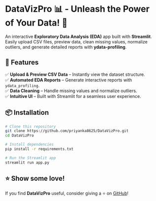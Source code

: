 # DataVizPro 📊 - Unleash the Power of Your Data! 🚀

An interactive **Exploratory Data Analysis (EDA)** app built with **Streamlit**.  
Easily upload CSV files, preview data, clean missing values, normalize outliers, and generate detailed reports with **ydata-profiling**.  

## 🚀 Features  

✅ **Upload & Preview CSV Data** – Instantly view the dataset structure.  
✅ **Automated EDA Reports** – Generate interactive reports with `ydata_profiling`.  
✅ **Data Cleaning** – Handle missing values and normalize outliers.  
✅ **Intuitive UI** – Built with Streamlit for a seamless user experience.  

## 📦 Installation  

```bash
# Clone this repository
git clone https://github.com/priyanka8625/DataVizPro.git
cd DataVizPro

# Install dependencies
pip install -r requirements.txt

# Run the Streamlit app
streamlit run app.py
```

## ⭐ Show some love!

If you find **DataVizPro** useful, consider giving a ⭐ on [GitHub](https://github.com/priyanka8625/DataVizPro.git)!
